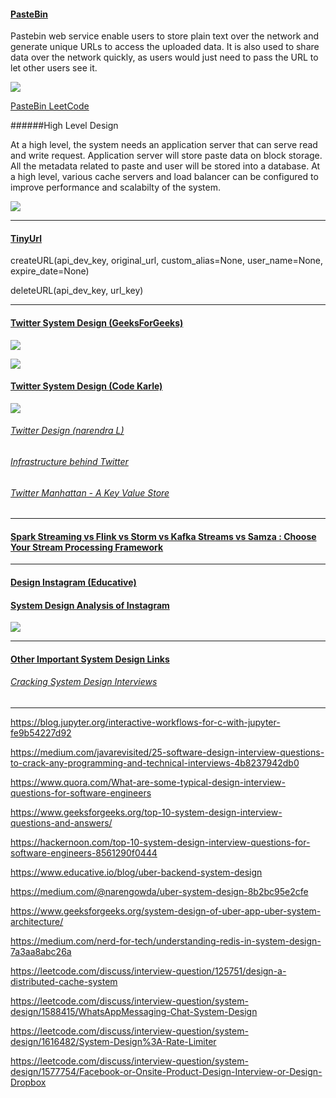 #### [PasteBin](https://medium.com/codex/designing-pastebin-77e6e86172eb)

Pastebin web service enable users to store plain text over the network and generate unique URLs to access the uploaded data. It is also used to share data over the network quickly, as users would just need to pass the URL to let other users see it.

![](https://miro.medium.com/max/1050/1*75CQltkeKHlpVm8nwTwpoA.png)

[PasteBin LeetCode](https://leetcode.com/discuss/interview-question/system-design/124804/Design-Pastebin)

######High Level Design

At a high level, the system needs an application server that can serve read and write request. Application server will store paste data on block storage. All the metadata related to paste and user will be stored into a database. At a high level, various cache servers and load balancer can be configured to improve performance and scalabilty of the system.

![](https://discuss.leetcode.com/assets/uploads/files/1517558990493-high-level-design-resized.png)

---

#### [TinyUrl](https://www.educative.io/courses/grokking-the-system-design-interview/m2ygV4E81AR)

createURL(api_dev_key, original_url, custom_alias=None, user_name=None, expire_date=None)

deleteURL(api_dev_key, url_key)

---

#### [Twitter System Design (GeeksForGeeks)](https://www.geeksforgeeks.org/design-twitter-a-system-design-interview-question/)

![](https://media.geeksforgeeks.org/wp-content/cdn-uploads/20200925115436/High-Level-Solution-for-Twitter-System-Design.png)

![](https://media.geeksforgeeks.org/wp-content/cdn-uploads/20200925115605/Fanout-System-Design-Twitter.png)

#### [Twitter System Design (Code Karle)](https://www.codekarle.com/system-design/Twitter-system-design.html)

![](https://www.codekarle.com/images/Twitter.png)

###### [Twitter Design (narendra L)](https://medium.com/@narengowda/system-design-for-twitter-e737284afc95)

###### [Infrastructure behind Twitter](https://blog.twitter.com/engineering/en_us/topics/infrastructure/2017/the-infrastructure-behind-twitter-scale)

###### [Twitter Manhattan - A Key Value Store](https://blog.twitter.com/engineering/en_us/a/2014/manhattan-our-real-time-multi-tenant-distributed-database-for-twitter-scale)

---

#### [Spark Streaming vs Flink vs Storm vs Kafka Streams vs Samza : Choose Your Stream Processing Framework](https://medium.com/@chandanbaranwal/spark-streaming-vs-flink-vs-storm-vs-kafka-streams-vs-samza-choose-your-stream-processing-91ea3f04675b)

---

#### [Design Instagram (Educative)](https://www.educative.io/courses/grokking-the-system-design-interview/m2yDVZnQ8lG)

#### [System Design Analysis of Instagram](https://towardsdatascience.com/system-design-analysis-of-instagram-51cd25093971)

![](https://miro.medium.com/max/1500/1*hSfGyGyU4bhQAjPIdxAMJQ.jpeg)

---

#### [Other Important System Design Links]()

###### [Cracking System Design Interviews](https://www.linkedin.com/pulse/cracking-system-design-interviews-sreeja-das/)

---

https://blog.jupyter.org/interactive-workflows-for-c-with-jupyter-fe9b54227d92

https://medium.com/javarevisited/25-software-design-interview-questions-to-crack-any-programming-and-technical-interviews-4b8237942db0

https://www.quora.com/What-are-some-typical-design-interview-questions-for-software-engineers

https://www.geeksforgeeks.org/top-10-system-design-interview-questions-and-answers/

https://hackernoon.com/top-10-system-design-interview-questions-for-software-engineers-8561290f0444

https://www.educative.io/blog/uber-backend-system-design

https://medium.com/@narengowda/uber-system-design-8b2bc95e2cfe

https://www.geeksforgeeks.org/system-design-of-uber-app-uber-system-architecture/

https://medium.com/nerd-for-tech/understanding-redis-in-system-design-7a3aa8abc26a

https://leetcode.com/discuss/interview-question/125751/design-a-distributed-cache-system

https://leetcode.com/discuss/interview-question/system-design/1588415/WhatsAppMessaging-Chat-System-Design

https://leetcode.com/discuss/interview-question/system-design/1616482/System-Design%3A-Rate-Limiter

https://leetcode.com/discuss/interview-question/system-design/1577754/Facebook-or-Onsite-Product-Design-Interview-or-Design-Dropbox
